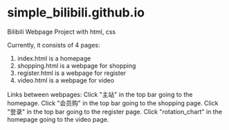 # simple_bilibili.github.io

Bilibili Webpage Project with html, css

Currently, it consists of 4 pages:
1. index.html is a homepage
2. shopping.html is a webpage for shopping
3. register.html is a webpage for register
4. video.html is a webpage for video

Links between webpages:
Click "主站" in the top bar going to the homepage.
Click "会员购" in the top bar going to the shopping page.
Click "登录" in the top bar going to the register page.
Click "rotation_chart" in the homepage going to the video page.
